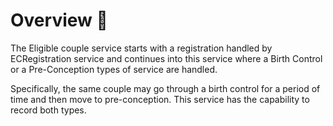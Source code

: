 # Overview 📝

The Eligible couple service starts with a registration handled by ECRegistration service and continues into this service where a Birth Control or a Pre-Conception types of service are handled. 

Specifically, the same couple may go through a birth control for a period of time and then move to pre-conception. This service has the capability to record both types.
